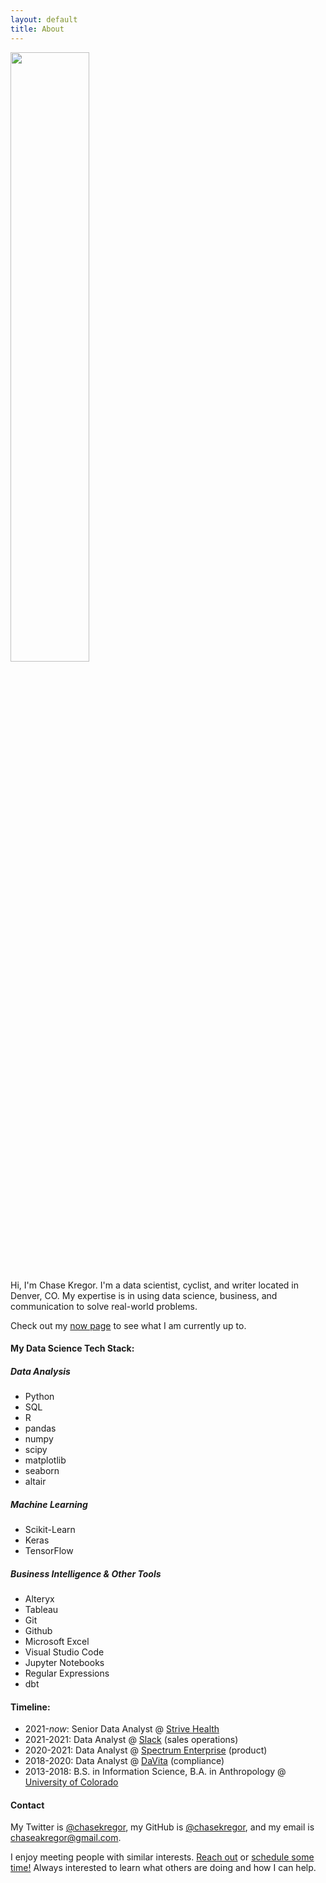 ```yaml
---
layout: default
title: About
---
```


<img src="{{site.baseurl}}/assets/images/headshot2021.jpg" width="50%" height="50%">

 Hi, I'm Chase Kregor. I'm a data scientist, cyclist, and writer located in Denver, CO. My expertise is in using data science, business, and communication to solve real-world problems.

Check out my <a href="/now">now page</a> to see what I am currently up to.

#### My Data Science Tech Stack:

##### Data Analysis
- Python
- SQL
- R
- pandas
- numpy
- scipy
- matplotlib
- seaborn
- altair

##### Machine Learning
- Scikit-Learn
- Keras
- TensorFlow

##### Business Intelligence & Other Tools
- Alteryx
- Tableau
- Git
- Github
- Microsoft Excel
- Visual Studio Code
- Jupyter Notebooks
- Regular Expressions
- dbt

#### Timeline:
- 2021-*now*: Senior Data Analyst @ [Strive Health](https://www.strivehealth.com/) 
- 2021-2021: Data Analyst @ [Slack](https://slack.com/) (sales operations)
- 2020-2021: Data Analyst @ [Spectrum Enterprise](https://enterprise.spectrum.com/) (product)
- 2018-2020: Data Analyst @ [DaVita](https://www.davita.com/) (compliance)
- 2013-2018: B.S. in Information Science, B.A. in Anthropology @ [University of Colorado](https://www.colorado.edu/cmci/infoscience) 


#### Contact
My Twitter is <a href="https://twitter.com/ChaseKregor">@chasekregor</a>, my GitHub is <a href="https://github.com/chasekregor">@chasekregor</a>, and my email is <a href="mailto:chaseakregor@gmail.com">chaseakregor@gmail.com</a>.

I enjoy meeting people with similar interests. <a href="mailto:chaseakregor@gmail.com">Reach out</a> or [schedule some time!](https://calendly.com/chaseakregor/quick-chat) Always interested to learn what others are doing and how I can help.

